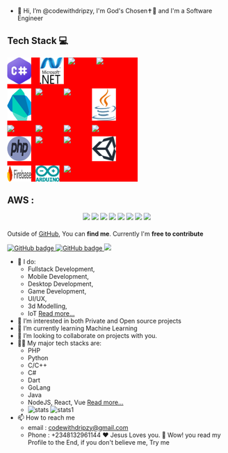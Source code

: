 - 👋 Hi, I’m @codewithdripzy, I'm God's Chosen✝🙏 and I'm a Software Engineer


## Tech Stack :computer:

<div align="center" style='display: flex; gap: 10px; flex-wrap: wrap; width: 300px; background-color: red;'>
  <img width="55" style='margin-right: 10px' src="https://raw.githubusercontent.com/gilbarbara/logos/master/logos/c-sharp.svg" alt="C#"/>
  <img width="55" src="https://raw.githubusercontent.com/gilbarbara/logos/master/logos/dotnet.svg" alt="Dot Net"/> 
  <img width="55" src="https://raw.githubusercontent.com/gilbarbara/logos/master/logos/flutter.svg"/>
  <img width="55" src="https://raw.githubusercontent.com/gilbarbara/logos/master/logos/database-labs.svg"/>
  <img width="55" src="https://raw.githubusercontent.com/gilbarbara/logos/master/logos/dart.svg"/>
  <img width="55" src="https://raw.githubusercontent.com/gilbarbara/logos/master/logos/mysql.svg"/>
  <img width="55" src="https://raw.githubusercontent.com/gilbarbara/logos/master/logos/android-icon.svg"/>
  <img width="55" src="https://raw.githubusercontent.com/gilbarbara/logos/master/logos/java.svg"/>
  <img width="55" src="https://raw.githubusercontent.com/gilbarbara/logos/master/logos/apple-app-store.svg"/>
  <img width="55" src="https://raw.githubusercontent.com/gilbarbara/logos/master/logos/aws.svg"/>
  <img width="55" src="https://raw.githubusercontent.com/gilbarbara/logos/master/logos/html-5.svg"/>
  <img width="55" src="https://raw.githubusercontent.com/gilbarbara/logos/master/logos/css-3.svg"/>
  <img width="55" src="https://raw.githubusercontent.com/gilbarbara/logos/master/logos/php.svg"/>
  <img width="55" src="https://raw.githubusercontent.com/gilbarbara/logos/master/logos/javascript.svg"/>
  <img width="55" src="https://raw.githubusercontent.com/gilbarbara/logos/master/logos/json.svg"/>
  <img width="55" src="https://raw.githubusercontent.com/gilbarbara/logos/master/logos/unity.svg"/>
  <img width="55" src="https://raw.githubusercontent.com/gilbarbara/logos/master/logos/firebase.svg"/>
  <img width="55" src="https://raw.githubusercontent.com/gilbarbara/logos/master/logos/arduino.svg"/>
  <img width="55" src="https://raw.githubusercontent.com/gilbarbara/logos/master/logos/figma.svg"/>
</div>


## AWS :
<div align="center">
   
  <img width="55" src="https://raw.githubusercontent.com/gilbarbara/logos/master/logos/aws.svg"/> 
  <img width="55" src="https://raw.githubusercontent.com/gilbarbara/logos/master/logos/aws-amplify.svg"/> 
  <img width="55" src="https://raw.githubusercontent.com/gilbarbara/logos/master/logos/aws-s3.svg"/> 
  <img width="55" src="https://raw.githubusercontent.com/gilbarbara/logos/master/logos/aws-rds.svg"/> 
  <img width="55" src="https://raw.githubusercontent.com/gilbarbara/logos/master/logos/aws-iam.svg"/> 
  <img width="55" src="https://raw.githubusercontent.com/gilbarbara/logos/master/logos/aws-cloudfront.svg"/> 
  <img width="55" src="https://raw.githubusercontent.com/gilbarbara/logos/master/logos/aws-dynamodb.svg"/> 
  <img width="55" src="https://raw.githubusercontent.com/gilbarbara/logos/master/logos/aws-ec2.svg"/> 
  

</div>


####

Outside of [GitHub](https://github.com/codewithdripzy/), You can **find me**. Currently I'm **free to contribute**

<p >
  <a href="https://github.com/codewithdripzy?tab=followers">
    <img src="https://komarev.com/ghpvc/?username=codewithdripzy&color=blue&label=Profile+Views" alt="GitHub badge" />
  </a>
  <a href="https://github.com/codewithdripzy?tab=followers">
    <img src="https://img.shields.io/github/followers/codewithdripzy?label=follow&style=social" alt="GitHub badge" />
  </a>
  
  <a href="https://www.linkedin.com/in/emmanuel-bankole-746258235/">
     <img src="https://img.shields.io/badge/-Bankole Emmanuel?style=flat-square&logo=Linkedin&logoColor=white&link=https://www.linkedin.com/in/emmanuel-bankole-746258235/" />
 </a>
</p>

- 💪 I do:
  - Fullstack Development,
  - Mobile Development,
  - Desktop Development,
  - Game Development,
  - UI/UX,
  - 3d Modelling,
  - IoT [Read more...](http://codewithdripzy.github.io/portfolio)
- 👀 I’m interested in both Private and Open source projects
- 🌱 I’m currently learning Machine Learning
- 💞️ I’m looking to collaborate on projects with you.
- 👨‍💻 My major tech stacks are:
   - PHP
   - Python
   - C/C++
   - C#
   - Dart
   - GoLang
   - Java
   - NodeJS, React, Vue [Read more...](http://codewithdripzy.github.io/portfolio)
   - ![stats](https://github-readme-stats.vercel.app/api?username=codewithdripzy)     ![stats1](https://github-readme-stats.vercel.app/api/top-langs/?username=codewithdripzy-C&layout=compact)
- 📫 How to reach me 
  - email : codewithdripzy@gmail.com
  - Phone : +2348132961144
❤ Jesus Loves you.
🎉 Wow! you read my Profile to the End, if you don't believe me, Try me

<!---
codewithdripzy/codewithdripzy is a ✨ special ✨ repository because its `README.md` (this file) appears on your GitHub profile.
You can click the Preview link to take a look at your changes.
--->
